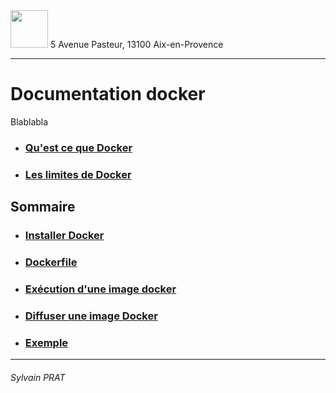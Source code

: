 <img style="height: 60px;" src="http://www.lpl-aix.fr/wp-content/uploads/2018/04/LPL_240_180.jpg" />
5 Avenue Pasteur, 13100 Aix-en-Provence

***

# Documentation docker

Blablabla


- ### <a href="https://github.com/sylvain-prat/DocDocker/blob/master/Explication/QuestcequeDocker.md">Qu'est ce que Docker</a>

- ### <a href="https://github.com/sylvain-prat/DocDocker/blob/master/Explication/LimiteDocker.md">Les limites de Docker</a>

## Sommaire

- ### <a href="https://github.com/sylvain-prat/DocDocker/blob/master/Set_up/Installer_Docker.md">Installer Docker</a>

- ### <a href="https://github.com/sylvain-prat/DocDocker/blob/master/Dockerfile/Dockerfile.md">Dockerfile</a>

- ### <a href="https://github.com/sylvain-prat/DocDocker/blob/master/Lancer_une_image_docker/lancement_image_docker.md">Exécution d'une image docker</a>

- ### <a href="https://github.com/sylvain-prat/DocDocker/blob/master/Diffusion_Image_Docker/Diffusion_Image_Docker.md">Diffuser une image Docker</a>

- ### <a href="https://github.com/sylvain-prat/DocDocker/blob/master/Exemple/Exemple.md">Exemple</a>


---
###### Sylvain PRAT
